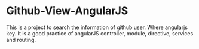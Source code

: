 # Github-View-AngularJS
This is a project to search the information of github user. Where angularjs key. It is a good practice of angularJS controller, module, directive, services and routing.

